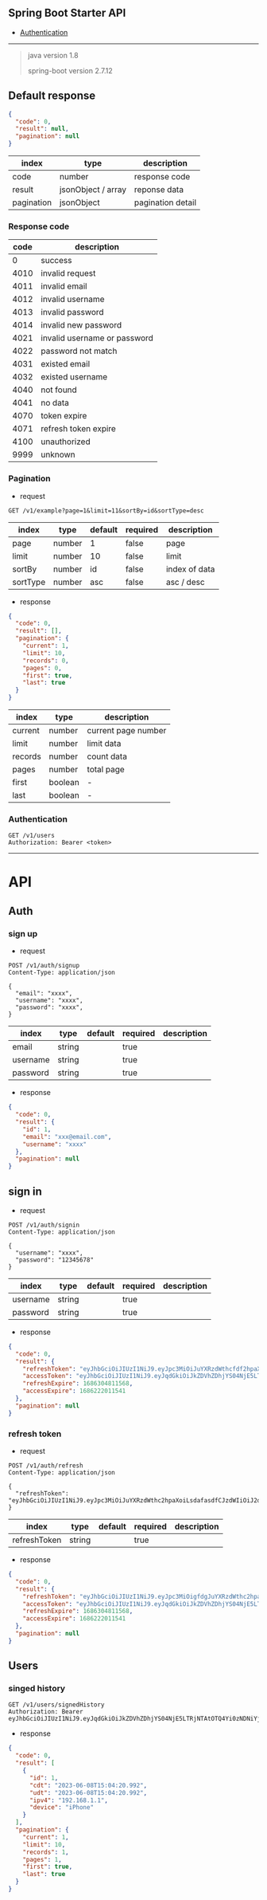 ﻿## Spring Boot Starter API
- [Authentication](#authentication)
***
> java version 1.8
> 
> spring-boot version 2.7.12

## Default response
```json
{
  "code": 0,
  "result": null,
  "pagination": null
}
 ```
| index | type           | description       |
|-------|----------------|-------------------|
|code| number         | response code     |
|result| jsonObject / array | reponse data      |
|pagination| jsonObject     | pagination detail |

### Response code
| code | description                  |
|------|------------------------------|
| 0    | success                      |
| 4010 | invalid request              |
| 4011 | invalid email                |
| 4012 | invalid username             |
| 4013 | invalid password             |
| 4014 | invalid new password         |
| 4021 | invalid username or password |
| 4022 | password not match           |
| 4031 | existed email                |
| 4032 | existed username             |
| 4040 | not found                    |
| 4041 | no data                      |
| 4070 | token expire                 |
| 4071 | refresh token expire         |
| 4100 | unauthorized                 |
| 9999 | unknown                      |

### Pagination
- request
```http request
GET /v1/example?page=1&limit=11&sortBy=id&sortType=desc
```
| index | type     | default | required | description   |
|-------|----------|----------|----------|---------------|
|page| number   | 1      | false    | page           |
|limit| number   | 10     | false    | limit         |
|sortBy| number   | id     | false    | index of data |
|sortType| number  | asc   | false         | asc / desc |
- response
```json
{
  "code": 0,
  "result": [],
  "pagination": {
    "current": 1,
    "limit": 10,
    "records": 0,
    "pages": 0,
    "first": true,
    "last": true
  }
}
```
| index | type    | description      |
|-------|---------|------------------|
|current| number  | current page number |
|limit| number  | limit data       |
|records| number  | count data       |
|pages| number  | total page       |
|first| boolean | -                |
|last| boolean | -                |

### Authentication
```http request
GET /v1/users
Authorization: Bearer <token>
```

***
# API

## Auth
### sign up
- request
```http request
POST /v1/auth/signup
Content-Type: application/json

{
  "email": "xxxx",
  "username": "xxxx",
  "password": "xxxx",
}
```
| index | type   | default | required | description |
|-------|--------|------|----------|-------------|
|email| string |    | true     |        |
|username| string |    | true     |     |
|password| string |    | true     |     |
- response
```json
{
  "code": 0,
  "result": {
    "id": 1,
    "email": "xxx@email.com",
    "username": "xxxx"
  },
  "pagination": null
}
``` 

## sign in
- request
```http request
POST /v1/auth/signin
Content-Type: application/json

{
  "username": "xxxx",
  "password": "12345678"
}
```
| index | type   | default | required | description |
|-------|--------|------|----------|-------------|
|username| string |    | true     |     |
|password| string |    | true     |     |
- response
```json
{
  "code": 0,
  "result": {
    "refreshToken": "eyJhbGciOiJIUzI1NiJ9.eyJpc3MiOiJuYXRzdWthcfdf2hpaXoiLCJzdWIiOiJ2djk5OSIsImlhdCI6MTY4NjIxODQxMSwiZXhwIjoxNjg2MzA0ODExfQ.n8fJp6_EUltl2GF6Six4Er1KonCIDVBcx33xUdJAIxE",
    "accessToken": "eyJhbGciOiJIUzI1NiJ9.eyJqdGkiOiJkZDVhZDhjYS04NjE5LTRjNTAtOTQdasfs4Yi0zNDNiYjEyNDdiYzQiLCJ1aWQiOjUsInVzZXJuYW1lIjoidnY5OTkiLCJlbWFpbCI6InZ2OTk5QGdtYWlsLmNvbSIsImlzcyI6Im5hdHN1a2FzaGlpeiIsImlhdCI6MTY4NjIxODQxMSwiZXhwIjoxNjg2MjIyMDExfQ.McaPFxSeRTnqo3G8KrCTmUwIfaOUGonV7i543_LdtTs",
    "refreshExpire": 1686304811568,
    "accessExpire": 1686222011541
  },
  "pagination": null
}
```
### refresh token
- request
```http request
POST /v1/auth/refresh
Content-Type: application/json

{
  "refreshToken": "eyJhbGciOiJIUzI1NiJ9.eyJpc3MiOiJuYXRzdWthc2hpaXoiLsdafasdfCJzdWIiOiJ2djk5OSIsImlhdCI6MTY4NjIyMDEzMywiZXhwIjoxNjg2MzA2NTMzfQ.C4IQ48D8nCAx0hwvAt7zjqWAgs90P7OlcT_9kpcIWjY"
}
```
| index | type   | default | required | description |
|-------|--------|------|----------|-------------|
|refreshToken| string |    | true     |     |
- response
```json
{
  "code": 0,
  "result": {
    "refreshToken": "eyJhbGciOiJIUzI1NiJ9.eyJpc3MiOigfdgJuYXRzdWthc2hpaXoiLCJzdWIiOiJ2djk5OSIsImlhdCI6MTY4NjIxODQxMSwiZXhwIjoxNjg2MzA0ODExfQ.n8fJp6_EUltl2GF6Six4Er1KonCIDVBcx33xUdJAIxE",
    "accessToken": "eyJhbGciOiJIUzI1NiJ9.eyJqdGkiOiJkZDVhZDhjYS04NjE5LTRfdsfsdjNTAtOTQ4Yi0zNDNiYjEyNDdiYzQiLCJ1aWQiOjUsInVzZXJuYW1lIjoidnY5OTkiLCJlbWFpbCI6InZ2OTk5QGdtYWlsLmNvbSIsImlzcyI6Im5hdHN1a2FzaGlpeiIsImlhdCI6MTY4NjIxODQxMSwiZXhwIjoxNjg2MjIyMDExfQ.McaPFxSeRTnqo3G8KrCTmUwIfaOUGonV7i543_LdtTs",
    "refreshExpire": 1686304811568,
    "accessExpire": 1686222011541
  },
  "pagination": null
}
```

## Users
### singed history
```http request
GET /v1/users/signedHistory
Authorization: Bearer eyJhbGciOiJIUzI1NiJ9.eyJqdGkiOiJkZDVhZDhjYS04NjE5LTRjNTAtOTQ4Yi0zNDNiYjEyNDdiYzQiLCJ1aWQiOjUsInVzZXJuYW1lIjoidnY5OTkiLCJlbWFpbCI6InZ2OTk5QGdtYWlsLmNvbSIsImlzcyI6Im5hdHN1a2FzaGlpeiIsImlhdCI6MTY4NjIxODQxMSwiZXhwIjoxNjg2MjIyMDExfQ.McaPFxSeRTnqo3G8KrCTmUwIfaOUGonV7i543_LdtTs
```
- response
```json
{
  "code": 0,
  "result": [
    {
      "id": 1,
      "cdt": "2023-06-08T15:04:20.992",
      "udt": "2023-06-08T15:04:20.992",
      "ipv4": "192.168.1.1",
      "device": "iPhone"
    }
  ],
  "pagination": {
    "current": 1,
    "limit": 10,
    "records": 1,
    "pages": 1,
    "first": true,
    "last": true
  }
}
```